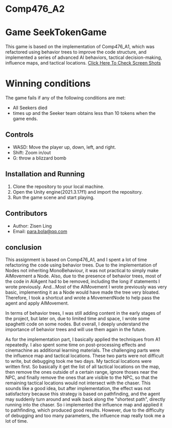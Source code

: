 # Comp476_A2
# Game SeekTokenGame

This game is based on the implementation of Comp476_A1, which was refactored using behavior trees to improve the code structure, and implemented a series of advanced AI behaviors, tactical decision-making, influence maps, and tactical locations.
[Click Here To Check Screen Shots](screenShots/PDF.pdf)

# Winning conditions
The game fails if any of the following conditions are met:

- All Seekers died
- times up and the Seeker team obtains less than 10 tokens when the game ends.

## Controls
- WASD: Move the player up, down, left, and right.
- Shift: Zoom in/out
- G: throw a blizzard bomb

## Installation and Running
1. Clone the repository to your local machine.
2. Open the Unity engine(2021.3.17f1) and import the repository.
3. Run the game scene and start playing.

## Contributors
- Author: Zisen Ling
- Email: para.bola@qq.com

## conclusion
This assignment is based on Comp476_A1, and I spent a lot of time refactoring the code using behavior trees. Due to the implementation of Nodes not inheriting MonoBehaviour, it was not practical to simply make AIMovement a Node. Also, due to the presence of behavior trees, most of the code in AIAgent had to be removed, including the long if statements I wrote previously. And...Most of the AIMovement I wrote previously was very basic, implementing it as a Node would have made the tree very bloated. Therefore, I took a shortcut and wrote a MovementNode to help pass the agent and apply AIMovement.

In terms of behavior trees, I was still adding content in the early stages of the project, but later on, due to limited time and space, I wrote some spaghetti code on some nodes. But overall, I deeply understand the importance of behavior trees and will use them again in the future.

As for the implementation part, I basically applied the techniques from A1 repeatedly. I also spent some time on post-processing effects and cinemachine as additional learning materials. The challenging parts were the influence map and tactical locations. These two parts were not difficult to write, but debugging took me two days. My tactical locations were written first. So basically it get the list of all tactical locations on the map, then remove the ones outside of a certain range, ignore thoses near the NPC, and finally remove the ones that are visible to the NPC, so that the remaining tactical locations would not intersect with the chaser. This sounds like a good idea, but after implementation, the effect was not satisfactory because this strategy is based on pathfinding, and the agent may suddenly turn around and walk back along the "shortest path", directly running into the chaser. So i implemented the influence map and applied it to pathfinding, which produced good results. However, due to the difficulty of debugging and too many parameters, the influence map really took me a lot of time.
